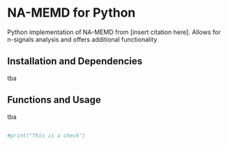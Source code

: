 # NA-MEMD for Python

Python implementation of NA-MEMD from [insert citation here]. Allows for n-signals analysis and offers additional functionality 

## Installation and Dependencies

tba

## Functions and Usage

tba

```bash
```

```python
#print("This is a check")

```
